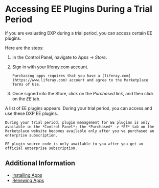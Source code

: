 # Accessing EE Plugins During a Trial Period

If you are evaluating DXP during a trial period, you can access certain EE plugins.

Here are the steps:

1. In the Control Panel, navigate to _Apps_ &rarr; _Store_.

1. Sign in with your liferay.com account.

    ```{important}
    Purchasing apps requires that you have a [liferay.com](https://www.liferay.com) account and agree to the Marketplace Terms of Use.
    ```

1. Once signed into the Store, click on the _Purchased_ link, and then click on the _EE_ tab.

A list of EE plugins appears. During your trial period, you can access and use these DXP EE plugins.

```{note}
During your trial period, plugin management for EE plugins is only available in the *Control Panel*; the *Purchased* -> *EE* tab on the Marketplace website becomes available only after you've purchased an enterprise subscription.
```

```{important}
EE plugin source code is only available to you after you get an official enterprise subscription.
```

## Additional Information

* [Installing Apps](../installing-apps.md)
* [Renewing Apps](../managing-apps/renewing-apps.md)